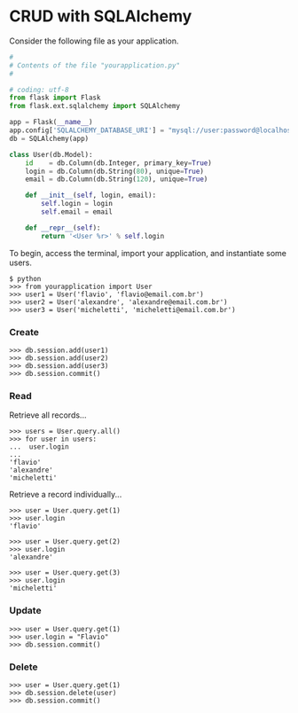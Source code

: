 # CRUD with SQLAlchemy

Consider the following file as your application.

```python
#
# Contents of the file "yourapplication.py"
#

# coding: utf-8
from flask import Flask
from flask.ext.sqlalchemy import SQLAlchemy

app = Flask(__name__)
app.config['SQLALCHEMY_DATABASE_URI'] = "mysql://user:password@localhost/name-database"
db = SQLAlchemy(app)

class User(db.Model):
    id    = db.Column(db.Integer, primary_key=True)
    login = db.Column(db.String(80), unique=True)
    email = db.Column(db.String(120), unique=True)

    def __init__(self, login, email):
        self.login = login
        self.email = email

    def __repr__(self):
        return '<User %r>' % self.login
```

To begin, access the terminal, import your application, and instantiate some users.

    $ python
    >>> from yourapplication import User
    >>> user1 = User('flavio', 'flavio@email.com.br')
    >>> user2 = User('alexandre', 'alexandre@email.com.br')
    >>> user3 = User('micheletti', 'micheletti@email.com.br')


### Create

    >>> db.session.add(user1)
    >>> db.session.add(user2)
    >>> db.session.add(user3)
    >>> db.session.commit()


### Read

Retrieve all records...

    >>> users = User.query.all()
    >>> for user in users:
    ...  user.login
    ... 
    'flavio'
    'alexandre'
    'micheletti'

Retrieve a record individually...

    >>> user = User.query.get(1)
    >>> user.login
    'flavio'

    >>> user = User.query.get(2)
    >>> user.login
    'alexandre'

    >>> user = User.query.get(3)
    >>> user.login
    'micheletti'


### Update

    >>> user = User.query.get(1)
    >>> user.login = "Flavio"
    >>> db.session.commit()


### Delete

    >>> user = User.query.get(1)
    >>> db.session.delete(user)
    >>> db.session.commit()